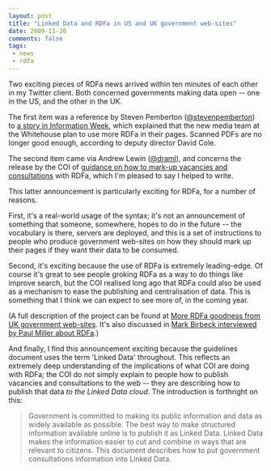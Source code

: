 ```yaml
---
layout: post
title: "Linked Data and RDFa in US and UK government web-sites"
date: 2009-11-20
comments: false
tags:
 - news
 - rdfa
---
```

Two exciting pieces of RDFa news arrived within ten minutes of each other in
my Twitter client. Both concerned governments making data open -- one in the
US, and the other in the UK.

<!-- more -->

The first item was a reference by Steven Pemberton
([@stevenpemberton](http://twitter.com/stevenpemberton)) to [a story in
Information Week](http://www.informationweek.com/news/government/info-management/showArticle.jhtml?articleID=221900361),
which explained that the new media team at the Whitehouse plan to use more
RDFa in their pages. Scanned PDFs are no longer good enough, according to
deputy director David Cole.

The second item came via Andrew Lewin ([@draml](http://twitter.com/draml)),
and concerns the release by the COI of [guidance on how to mark-up vacancies and consultations](http://coi.gov.uk/guidance.php?page=312)
with RDFa, which I'm pleased to say I helped to write.

This latter announcement is particularly exciting for RDFa, for a number of
reasons.

First, it's a real-world usage of the syntax; it's not an announcement of
something that someone, somewhere, hopes to do in the future -- the vocabulary
is there, servers are deployed, and this is a set of instructions to people
who produce government web-sites on how they should mark up their pages if
they want their data to be consumed.

Second, it's exciting because the use of RDFa is extremely leading-edge. Of
course it's great to see people groking RDFa as a way to do things like
improve search, but the COI realised long ago that RDFa could also be used as
a mechanism to ease the publishing and centralisation of data. This is
something that I think we can expect to see more of, in the coming year.

(A full description of the project can be found at [More RDFa goodness from UK
government web-sites](/blog/2009/04/23/more-rdfa-goodness-from-uk-government-web-sites).
It's also discussed in [Mark Birbeck interviewed by Paul Miller about RDFa](/blog/2009/07/talking-with-mark-birbeck-about-rdfa-and-its-use-in-government).)

And finally, I find this announcement exciting because the guidelines document
uses the term 'Linked Data' throughout. This reflects an extremely deep
understanding of the implications of what COI are doing with RDFa; the COI do
not simply explain to people how to publish vacancies and consultations to the
web -- they are describing how to publish that data _to the Linked Data
cloud_. The introduction is forthright on this:

> Government is committed to making its public information and data as widely
> available as possible. The best way to make structured information available
> online is to publish it as Linked Data. Linked Data makes the information
> easier to cut and combine in ways that are relevant to citizens. This document
> describes how to put government consultations information into Linked Data.

